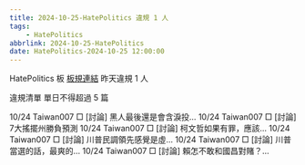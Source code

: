 ```yaml
---
title: 2024-10-25-HatePolitics 違規 1 人
tags:
    - HatePolitics
abbrlink: 2024-10-25-HatePolitics
date: HatePolitics-2024-10-25 12:00:00
---
```

HatePolitics 板 [板規連結](https://www.ptt.cc/bbs/HatePolitics/M.1617115262.A.D60.html)
昨天違規 1 人
<!-- more -->

違規清單
單日不得超過 5 篇

10/24 Taiwan007 □ [討論] 黑人最後還是會含淚投…
10/24 Taiwan007 □ [討論] 7大搖擺州勝負預測
10/24 Taiwan007 □ [討論] 柯文哲如果有罪，應該…
10/24 Taiwan007 □ [討論] 川普民調領先感覺是虛…
10/24 Taiwan007 □ [討論] 川普當選的話，最爽的…
10/24 Taiwan007 □ [討論] 賴怎不敢和國昌對賭？…